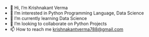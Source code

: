 - 👋 Hi, I’m Krishnakant Verma
- 👀 I’m interested in Python Programming Language, Data Science
- 🌱 I’m currently learning Data Science
- 💞️ I’m looking to collaborate on Python Projects
- 📫 How to reach me krishnakantverma788@gmail.com

<!---
krishnakantverma788/krishnakantverma788 is a ✨ special ✨ repository because its `README.md` (this file) appears on your GitHub profile.
You can click the Preview link to take a look at your changes.
--->
